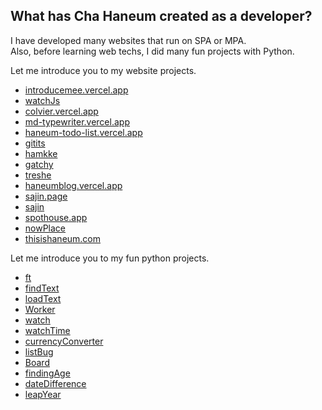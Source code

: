## What has Cha Haneum created as a developer?
I have developed many websites that run on SPA or MPA.<br/>
Also, before learning web techs, I did many fun projects with Python.

Let me introduce you to my website projects.

- [introducemee.vercel.app](https://github.com/chebread/Introduce)
- [watchJs](https://github.com/chebread/watchJs)
- [colvier.vercel.app](https//github.com/chebread/colvier)
- [md-typewriter.vercel.app](https://github.com/chebread/md-typewriter)
- [haneum-todo-list.vercel.app](https://github.com/chebread/todo-list)
- [gitits](https://github.com/chebread/gitits)
- [hamkke](https://github.com/chebread/hamkke)
- [gatchy](https://github.com/chebread/gatchy)
- [treshe](https://github.com/chebread/treshe)
- [haneumblog.vercel.app](https://github.com/chebread/blogHaneum)
- [sajin.page](https://github.com/chebread/sajin.page)
- [sajin](https://github.com/chebread/sajin)
- [spothouse.app](https://github.com/chebread/spothouse.app)
- [nowPlace](https://github.com/chebread/nowPlace)
- [thisishaneum.com](https://github.com/chebread/thisishaneum.com)

Let me introduce you to my fun python projects.

- [ft](https://github.com/chebread/ft)
- [findText](https://github.com/chebread/findText)
- [loadText](https://github.com/chebread/loadText)
- [Worker](https://github.com/chebread/Worker)
- [watch](https://github.com/chebread/watch)
- [watchTime](https://github.com/chebread/watchTime)
- [currencyConverter](https://github.com/chebread/currencyConverter)
- [listBug](https://github.com/chebread/listBug)
- [Board](https://github.com/chebread/Board)
- [findingAge](https://github.com/chebread)
- [dateDifference](https://github.com/chebread/dateDifference)
- [leapYear](https://github.com/chebread/leapYear)
